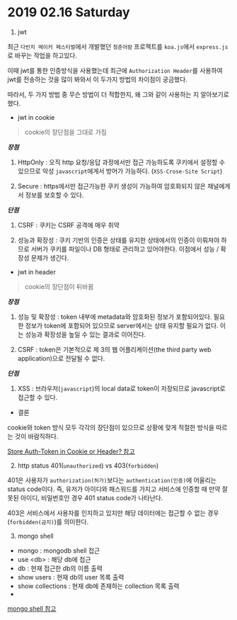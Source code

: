 # 2019 02.16 Saturday

1. jwt

최근 `다빈치 메이커 페스티벌`에서 개발했던 `청춘어람` 프로젝트를 `koa.js`에서 `express.js`로 바꾸는 작업을 하고있다.

이때 jwt를 통한 인증방식을 사용했는데 최근에 `Authorization Header`를 사용하여 jwt를 전송하는 것을 많이 봐와서 이 두가지 방법의 차이점이 궁금했다.

따라서, 두 가지 방법 중 무슨 방법이 더 적합한지, 왜 그와 같이 사용하는 지 알아보기로 했다.

- jwt in cookie

> cookie의 장단점을 그대로 가짐

***장점***

1. HttpOnly : 오직 http 요청/응답 과정에서만 접근 가능하도록 쿠키에서 설정할 수 있으므로 악성 `javascript`에게서 방어가 가능하다. (`XSS-Crose-Site Script`)

2. Secure : https에서만 접근가능한 쿠키 생성이 가능하여 암호화되지 않은 채널에게서 정보를 보호할 수 있다.

***단점***

1. CSRF : 쿠키는 CSRF 공격에 매우 취약

2. 성능과 확장성 : 쿠키 기반의 인증은 상태를 유지한 상태에서의 인증이 이뤄져야 하므로 서버가 쿠키를 파일이나 DB 형태로 관리하고 있어야한다. 이점에서 성능 / 확장성 문제가 생긴다.

- jwt in header

> cookie의 장단점이 뒤바뀜

***장점***

1. 성능 및 확장성 : token 내부에 metadata와 암호화된 정보가 포함되어있다. 필요한 정보가 token에 포함되어 있으므로 server에서는 상태 유지할 필요가 없다. 이는 성능과 확장성을 높일 수 있는 결과로 이어진다.

2. CSRF : token은 기본적으로 제 3의 웹 어플리케이션(the third party web application)으로 전달될 수 없다.

***단점***

1. XSS : 브라우저(`javascript`)의 local data로 token이 저장되므로 javascript로 접근할 수 있다.

- 결론

cookie와 token 방식 모두 각각의 장단점이 있으므로 상황에 맞게 적절한 방식을 따르는 것이 바람직하다.

[Store Auth-Token in Cookie or Header? 참고](https://security.stackexchange.com/questions/180357/store-auth-token-in-cookie-or-header)

2. http status 401(`unauthorized`) vs 403(`forbidden`)

401은 사용자가 `authorization(허가)`보다는 `authentication(인증)`에 어울리는 status code이다. 즉, 유저가 아이디와 패스워드를 가지고 서비스에 인증할 때 만약 잘못된 아이디, 비밀번호인 경우 401 status code가 나타난다.

403은 서비스에서 사용자를 인지하고 있지만 해당 데이터에는 접근할 수 없는 경우(`forbidden(금지)`)를 의미한다.

3. mongo shell

- mongo : mongodb shell 접근
- use &lt;db> : 해당 db에 접근
- db : 현재 접근한 db의 이름 출력
- show users : 현재 db의 user 목록 출력
- show collections : 현재 db에 존재하는 collection 목록 출력
- 

[mongo shell 참고](https://docs.mongodb.com/manual/reference/mongo-shell/)